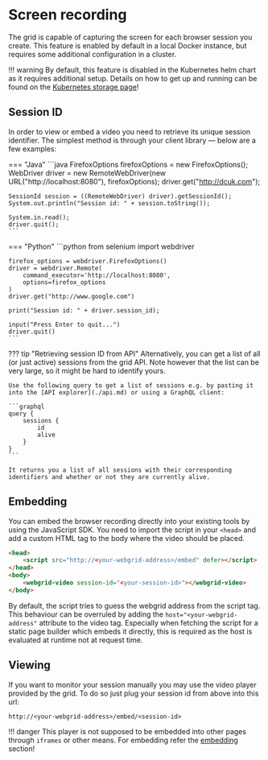 # Screen recording

The grid is capable of capturing the screen for each browser session you create. This feature is enabled by default in a local Docker instance, but requires some additional configuration in a cluster.

!!! warning
    By default, this feature is disabled in the Kubernetes helm chart as it requires additional setup. Details on how to get up and running can be found on the [Kubernetes storage page](../kubernetes/storage.md)!

## Session ID

In order to view or embed a video you need to retrieve its unique session identifier. The simplest method is through your client library — below are a few examples:

=== "Java"
    ```java
    FirefoxOptions firefoxOptions = new FirefoxOptions();
    WebDriver driver = new RemoteWebDriver(new URL("http://localhost:8080"), firefoxOptions);
    driver.get("http://dcuk.com");

    SessionId session = ((RemoteWebDriver) driver).getSessionId();
    System.out.println("Session id: " + session.toString());

    System.in.read();
    driver.quit();
    ```

=== "Python"
    ```python
    from selenium import webdriver

    firefox_options = webdriver.FirefoxOptions()
    driver = webdriver.Remote(
        command_executor='http://localhost:8080',
        options=firefox_options
    )
    driver.get("http://www.google.com")

    print("Session id: " + driver.session_id);

    input("Press Enter to quit...")
    driver.quit() 
    ```

??? tip "Retrieving session ID from API"
    Alternatively, you can get a list of all (or just active) sessions from the grid API. Note however that the list can be very large, so it might be hard to identify yours.

    Use the following query to get a list of sessions e.g. by pasting it into the [API explorer](./api.md) or using a GraphQL client:

    ```graphql
    query {
        sessions {
            id
            alive
        }
    }
    ```

    It returns you a list of all sessions with their corresponding identifiers and whether or not they are currently alive.

## Embedding

You can embed the browser recording directly into your existing tools by using the JavaScript SDK. You need to import the script in your `<head>` and add a custom HTML tag to the body where the video should be placed.

```html
<head>
    <script src="http://<your-webgrid-address>/embed" defer></script>
</head>
<body>
    <webgrid-video session-id="<your-session-id>"></webgrid-video>
</body>
```

By default, the script tries to guess the webgrid address from the script tag. This behaviour can be overruled by adding the `host="<your-webgrid-address"` attribute to the video tag. Especially when fetching the script for a static page builder which embeds it directly, this is required as the host is evaluated at runtime not at request time.

## Viewing

If you want to monitor your session manually you may use the video player provided by the grid. To do so just plug your session id from above into this url:

```
http://<your-webgrid-address>/embed/<session-id>
```

!!! danger
    This player is not supposed to be embedded into other pages through `iframes` or other means. For embedding refer the [embedding](#embedding) section!